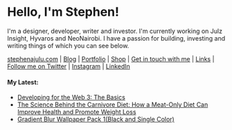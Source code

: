   <!-- Hello there! Feel free to make this your own but kindly don't use my data. Attributions are welcomed & appreciated --> 

# Hello, I'm Stephen!

I'm a designer, developer, writer and investor. I'm currently working on Julz Insight, Hyvaros and NeoNairobi. I have a passion for building, investing and writing things of which you can see below.

[stephenajulu.com](https://stephenajulu.com) | [Blog](https://stephenajulu.com/blog) | [Portfolio](https://stephenajulu.com/portfolio) | [Shop](https://stephenajulu.com/store) | [Get in touch with me](https://stephenajulu.com/contact) | [Links](https://stephenajulu.com/links) | [Follow me on Twitter](https://twitter.com/stephenajulu) | [Instagram](https://instagram.com/stephenajulu) | [LinkedIn](https://linkedin.com/in/stephenajulu)

#### My Latest:

<!-- BLOG-POST-LIST:START -->
- [Developing for the Web 3: The Basics](https://stephenajulu.com/blog/developing-for-the-web-3-the-basics/)
- [The Science Behind the Carnivore Diet: How a Meat-Only Diet Can Improve Health and Promote Weight Loss](https://stephenajulu.com/blog/the-science-behind-the-carnivore-diet-how-a-meat-only-diet-can-improve-health-and-promote-weight-loss/)
- [Gradient Blur Wallpaper Pack 1&lpar;Black and Single Color&rpar;](https://stephenajulu.com/store/gradient-blur-wallpaper-pack-1-black-and-single-color/)
<!-- BLOG-POST-LIST:END -->

